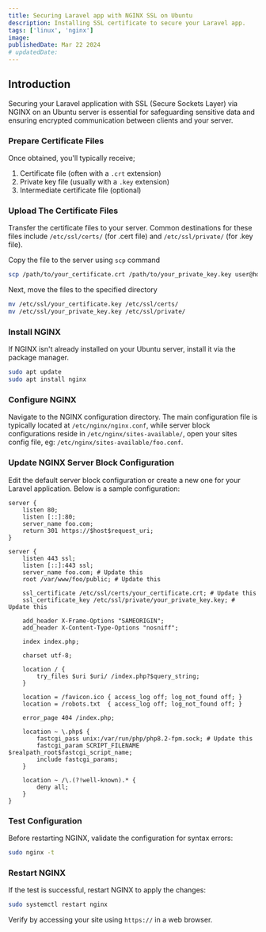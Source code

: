 ```yaml
---
title: Securing Laravel app with NGINX SSL on Ubuntu
description: Installing SSL certificate to secure your Laravel app.
tags: ['linux', 'nginx']
image:
publishedDate: Mar 22 2024
# updatedDate:
---
```


## Introduction

Securing your Laravel application with SSL (Secure Sockets Layer) via NGINX on an Ubuntu server is essential for safeguarding sensitive data and ensuring encrypted communication between clients and your server.

### Prepare Certificate Files

Once obtained, you'll typically receive;

1. Certificate file (often with a `.crt` extension)
2. Private key file (usually with a `.key` extension)
3. Intermediate certificate file (optional)

### Upload The Certificate Files

Transfer the certificate files to your server. Common destinations for these files include `/etc/ssl/certs/` (for .cert file) and `/etc/ssl/private/` (for .key file).

Copy the file to the server using `scp` command

```bash
scp /path/to/your_certificate.crt /path/to/your_private_key.key user@host:/etc/ssl/
```

Next, move the files to the specified directory

```bash
mv /etc/ssl/your_certificate.key /etc/ssl/certs/
mv /etc/ssl/your_private_key.key /etc/ssl/private/
```

### Install NGINX

If NGINX isn't already installed on your Ubuntu server, install it via the package manager.

```bash
sudo apt update
sudo apt install nginx
```

### Configure NGINX

Navigate to the NGINX configuration directory. The main configuration file is typically located at `/etc/nginx/nginx.conf`, while server block configurations reside in `/etc/nginx/sites-available/`, open your sites config file, eg: `/etc/nginx/sites-available/foo.conf`.

### Update NGINX Server Block Configuration

Edit the default server block configuration or create a new one for your Laravel application. Below is a sample configuration:

```nginx
server {
    listen 80;
    listen [::]:80;
    server_name foo.com;
    return 301 https://$host$request_uri;
}

server {
    listen 443 ssl;
    listen [::]:443 ssl;
    server_name foo.com; # Update this
    root /var/www/foo/public; # Update this

    ssl_certificate /etc/ssl/certs/your_certificate.crt; # Update this
    ssl_certificate_key /etc/ssl/private/your_private_key.key; # Update this

    add_header X-Frame-Options "SAMEORIGIN";
    add_header X-Content-Type-Options "nosniff";

    index index.php;

    charset utf-8;

    location / {
        try_files $uri $uri/ /index.php?$query_string;
    }

    location = /favicon.ico { access_log off; log_not_found off; }
    location = /robots.txt  { access_log off; log_not_found off; }

    error_page 404 /index.php;

    location ~ \.php$ {
        fastcgi_pass unix:/var/run/php/php8.2-fpm.sock; # Update this
        fastcgi_param SCRIPT_FILENAME $realpath_root$fastcgi_script_name;
        include fastcgi_params;
    }

    location ~ /\.(?!well-known).* {
        deny all;
    }
}
```

### Test Configuration

Before restarting NGINX, validate the configuration for syntax errors:

```bash
sudo nginx -t
```

### Restart NGINX

If the test is successful, restart NGINX to apply the changes:

```bash
sudo systemctl restart nginx
```

Verify by accessing your site using `https://` in a web browser.

